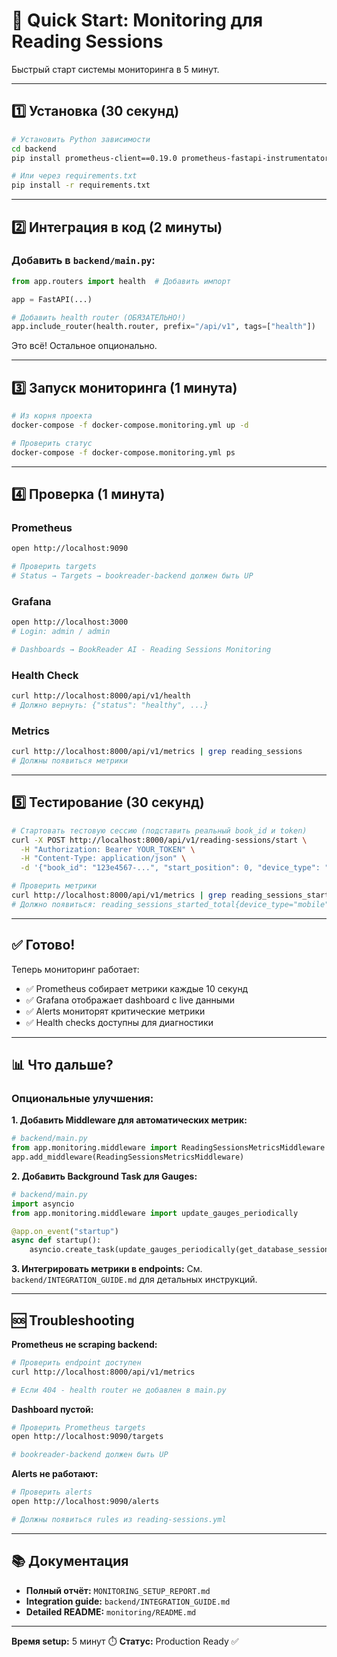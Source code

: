 # 🚀 Quick Start: Monitoring для Reading Sessions

Быстрый старт системы мониторинга в 5 минут.

---

## 1️⃣ Установка (30 секунд)

```bash
# Установить Python зависимости
cd backend
pip install prometheus-client==0.19.0 prometheus-fastapi-instrumentator==6.1.0

# Или через requirements.txt
pip install -r requirements.txt
```

---

## 2️⃣ Интеграция в код (2 минуты)

### Добавить в `backend/main.py`:

```python
from app.routers import health  # Добавить импорт

app = FastAPI(...)

# Добавить health router (ОБЯЗАТЕЛЬНО!)
app.include_router(health.router, prefix="/api/v1", tags=["health"])
```

Это всё! Остальное опционально.

---

## 3️⃣ Запуск мониторинга (1 минута)

```bash
# Из корня проекта
docker-compose -f docker-compose.monitoring.yml up -d

# Проверить статус
docker-compose -f docker-compose.monitoring.yml ps
```

---

## 4️⃣ Проверка (1 минута)

### Prometheus
```bash
open http://localhost:9090

# Проверить targets
# Status → Targets → bookreader-backend должен быть UP
```

### Grafana
```bash
open http://localhost:3000
# Login: admin / admin

# Dashboards → BookReader AI - Reading Sessions Monitoring
```

### Health Check
```bash
curl http://localhost:8000/api/v1/health
# Должно вернуть: {"status": "healthy", ...}
```

### Metrics
```bash
curl http://localhost:8000/api/v1/metrics | grep reading_sessions
# Должны появиться метрики
```

---

## 5️⃣ Тестирование (30 секунд)

```bash
# Стартовать тестовую сессию (подставить реальный book_id и token)
curl -X POST http://localhost:8000/api/v1/reading-sessions/start \
  -H "Authorization: Bearer YOUR_TOKEN" \
  -H "Content-Type: application/json" \
  -d '{"book_id": "123e4567-...", "start_position": 0, "device_type": "mobile"}'

# Проверить метрики
curl http://localhost:8000/api/v1/metrics | grep reading_sessions_started_total
# Должно появиться: reading_sessions_started_total{device_type="mobile"...} 1.0
```

---

## ✅ Готово!

Теперь мониторинг работает:
- ✅ Prometheus собирает метрики каждые 10 секунд
- ✅ Grafana отображает dashboard с live данными
- ✅ Alerts мониторят критические метрики
- ✅ Health checks доступны для диагностики

---

## 📊 Что дальше?

### Опциональные улучшения:

**1. Добавить Middleware для автоматических метрик:**
```python
# backend/main.py
from app.monitoring.middleware import ReadingSessionsMetricsMiddleware
app.add_middleware(ReadingSessionsMetricsMiddleware)
```

**2. Добавить Background Task для Gauges:**
```python
# backend/main.py
import asyncio
from app.monitoring.middleware import update_gauges_periodically

@app.on_event("startup")
async def startup():
    asyncio.create_task(update_gauges_periodically(get_database_session, 30))
```

**3. Интегрировать метрики в endpoints:**
См. `backend/INTEGRATION_GUIDE.md` для детальных инструкций.

---

## 🆘 Troubleshooting

**Prometheus не scraping backend:**
```bash
# Проверить endpoint доступен
curl http://localhost:8000/api/v1/metrics

# Если 404 - health router не добавлен в main.py
```

**Dashboard пустой:**
```bash
# Проверить Prometheus targets
open http://localhost:9090/targets

# bookreader-backend должен быть UP
```

**Alerts не работают:**
```bash
# Проверить alerts
open http://localhost:9090/alerts

# Должны появиться rules из reading-sessions.yml
```

---

## 📚 Документация

- **Полный отчёт:** `MONITORING_SETUP_REPORT.md`
- **Integration guide:** `backend/INTEGRATION_GUIDE.md`
- **Detailed README:** `monitoring/README.md`

---

**Время setup:** 5 минут ⏱️
**Статус:** Production Ready ✅
